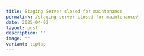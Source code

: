 ```yaml
---
title: Staging Server closed for maintenance
permalink: /staging-server-closed-for-maintenance/
date: 2025-04-02
layout: post
description: ""
image: ""
variant: tiptap
---
```

